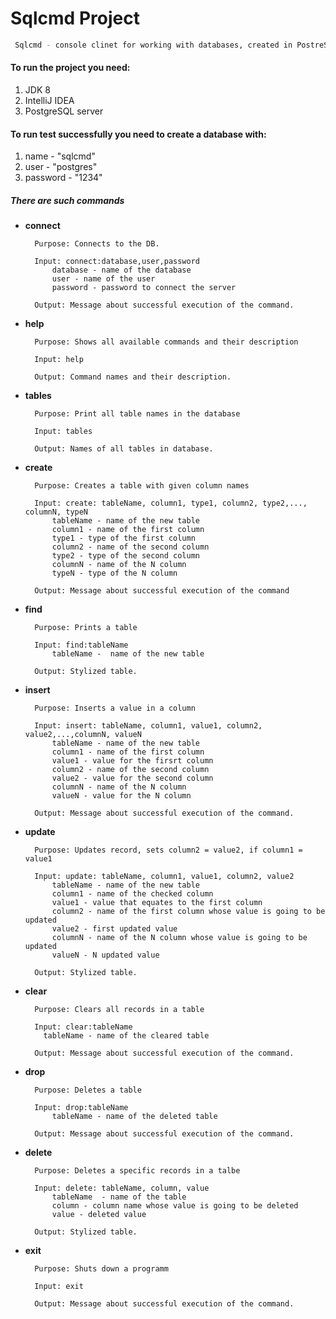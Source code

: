# Sqlcmd Project
```sh
 Sqlcmd - console clinet for working with databases, created in PostreSql.
```
#### To run the project you need:
1. JDK 8
2. IntelliJ IDEA
3. PostgreSQL server

#### To run test successfully you need to create a database with: 
1. name - "sqlcmd"
2. user - "postgres"
3. password - "1234"

##### There are such commands


* **сonnect**

        Purpose: Connects to the DB.

        Input: connect:database,user,password
            database - name of the database
            user - name of the user
            password - password to connect the server

        Output: Message about successful execution of the command.

* **help**

        Purpose: Shows all available commands and their description 

        Input: help

        Output: Command names and their description. 
        
* **tables**

        Purpose: Print all table names in the database

        Input: tables

        Output: Names of all tables in database.
        
* **create**

        Purpose: Creates a table with given column names

        Input: create: tableName, column1, type1, column2, type2,..., columnN, typeN
            tableName - name of the new table
            column1 - name of the first column
            type1 - type of the first column
            column2 - name of the second column
            type2 - type of the second column
            columnN - name of the N column
            typeN - type of the N column

        Output: Message about successful execution of the command

* **find**

        Purpose: Prints a table 

        Input: find:tableName
            tableName -  name of the new table

        Output: Stylized table.
* **insert**

        Purpose: Inserts a value in a column

        Input: insert: tableName, column1, value1, column2, value2,...,columnN, valueN
            tableName - name of the new table
            column1 - name of the first column
            value1 - value for the firsrt column
            column2 - name of the second column
            value2 - value for the second column
            columnN - name of the N column
            valueN - value for the N column

        Output: Message about successful execution of the command.
        
* **update**

        Purpose: Updates record, sets column2 = value2, if column1 = value1

        Input: update: tableName, column1, value1, column2, value2
            tableName - name of the new table
            column1 - name of the checked column
            value1 - value that equates to the first column
            column2 - name of the first column whose value is going to be updated
            value2 - first updated value
            columnN - name of the N column whose value is going to be updated
            valueN - N updated value

        Output: Stylized table.
        
* **clear**

        Purpose: Clears all records in a table

        Input: clear:tableName
          tableName - name of the cleared table
     
        Output: Message about successful execution of the command.
        
* **drop**

        Purpose: Deletes a table

        Input: drop:tableName
            tableName - name of the deleted table

        Output: Message about successful execution of the command.      
         
* **delete**

        Purpose: Deletes a specific records in a talbe

        Input: delete: tableName, column, value
            tableName  - name of the table
            column - column name whose value is going to be deleted
            value - deleted value

        Output: Stylized table. 

* **exit**

        Purpose: Shuts down a programm

        Input: exit

        Output: Message about successful execution of the command.


